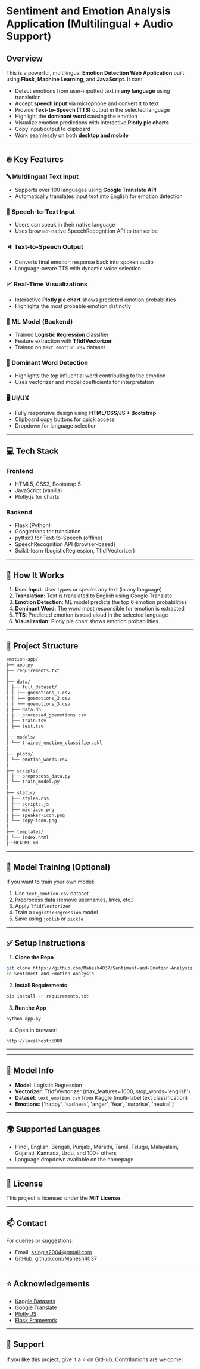 # Sentiment and Emotion Analysis Application (Multilingual + Audio Support)



## Overview

This is a powerful, multilingual **Emotion Detection Web Application** built using **Flask**, **Machine Learning**, and **JavaScript**. It can:

- Detect emotions from user-inputted text in **any language** using translation
- Accept **speech input** via microphone and convert it to text
- Provide **Text-to-Speech (TTS)** output in the selected language
- Highlight the **dominant word** causing the emotion
- Visualize emotion predictions with interactive **Plotly pie charts**
- Copy input/output to clipboard
- Work seamlessly on both **desktop and mobile**

---

## 🔥 Key Features

### 🔤 Multilingual Text Input

- Supports over 100 languages using **Google Translate API**
- Automatically translates input text into English for emotion detection

### 🎤 Speech-to-Text Input

- Users can speak in their native language
- Uses browser-native SpeechRecognition API to transcribe

### 🔈 Text-to-Speech Output

- Converts final emotion response back into spoken audio
- Language-aware TTS with dynamic voice selection

### 📈 Real-Time Visualizations

- Interactive **Plotly pie chart** shows predicted emotion probabilities
- Highlights the most probable emotion distinctly

### 🧠 ML Model (Backend)

- Trained **Logistic Regression** classifier
- Feature extraction with **TfidfVectorizer**
- Trained on `text_emotion.csv` dataset

### 🧠 Dominant Word Detection

- Highlights the top influential word contributing to the emotion
- Uses vectorizer and model coefficients for interpretation

### 🖥️ UI/UX

- Fully responsive design using **HTML/CSS/JS + Bootstrap**
- Clipboard copy buttons for quick access
- Dropdown for language selection

---

## 💻 Tech Stack

### Frontend

- HTML5, CSS3, Bootstrap 5
- JavaScript (vanilla)
- Plotly.js for charts

### Backend

- Flask (Python)
- Googletrans for translation
- pyttsx3 for Text-to-Speech (offline)
- SpeechRecognition API (browser-based)
- Scikit-learn (LogisticRegression, TfidfVectorizer)

---

## 🚀 How It Works

1. **User Input**: User types or speaks any text (in any language)
2. **Translation**: Text is translated to English using Google Translate
3. **Emotion Detection**: ML model predicts the top 6 emotion probabilities
4. **Dominant Word**: The word most responsible for emotion is extracted
5. **TTS**: Predicted emotion is read aloud in the selected language
6. **Visualization**: Plotly pie chart shows emotion probabilities

---

## 📂 Project Structure

```bash
emotion-app/
├── app.py
├── requirements.txt
│
├── data/
│ ├── full_dataset/
│ │ ├── goemotions_1.csv
│ │ ├── goemotions_2.csv
│ │ └── goemotions_3.csv
│ ├── data.db
│ ├── processed_goemotions.csv
│ ├── train.tsv
│ ├── test.tsv
│
├── models/
│ └── trained_emotion_classifier.pkl
│
├── plots/
│ └── emotion_words.csv
│
├── scripts/
│ ├── preprocess_data.py
│ └── train_model.py
│
├── static/
│ ├── styles.css
│ ├── scripts.js
│ ├── mic-icon.png
│ ├── speaker-icon.png
│ └── copy-icon.png
│
├── templates/
│ └── index.html
├──README.md
```

---

## 🧪 Model Training (Optional)

If you want to train your own model:

1. Use `text_emotion.csv` dataset
2. Preprocess data (remove usernames, links, etc.)
3. Apply `TfidfVectorizer`
4. Train a `LogisticRegression` model
5. Save using `joblib` or `pickle`

---

## ✅ Setup Instructions

1. **Clone the Repo**

```bash
git clone https://github.com/Mahesh4037/Sentiment-and-Emotion-Analysis
cd Sentiment-and-Emotion-Analysis
```

2. **Install Requirements**

```bash
pip install -r requirements.txt
```

3. **Run the App**

```bash
python app.py
```

4. Open in browser:

```
http://localhost:5000
```

---

---

## 🧠 Model Info

- **Model**: Logistic Regression
- **Vectorizer**: TfidfVectorizer (max\_features=1000, stop\_words='english')
- **Dataset**: `text_emotion.csv` from Kaggle (multi-label text classification)
- **Emotions**: ['happy', 'sadness', 'anger', 'fear', 'surprise', 'neutral']

---

## 🌍 Supported Languages

- Hindi, English, Bengali, Punjabi, Marathi, Tamil, Telugu, Malayalam, Gujarati, Kannada, Urdu, and 100+ others
- Language dropdown available on the homepage

---

## 📌 License

This project is licensed under the **MIT License**.

---

## 📫 Contact

For queries or suggestions:

- Email: [ssingla2004@gmail.com](mailto\:ssingla2004@gmail.com)
- GitHub: [github.com/Mahesh4037](https://github.com/Mahesh4037)

---

## ⭐ Acknowledgements

- [Kaggle Datasets](https://www.kaggle.com/)
- [Google Translate](https://translate.google.com/)
- [Plotly JS](https://plotly.com/javascript/)
- [Flask Framework](https://flask.palletsprojects.com/)

---

## 🙏 Support

If you like this project, give it a ⭐ on GitHub. Contributions are welcome!

